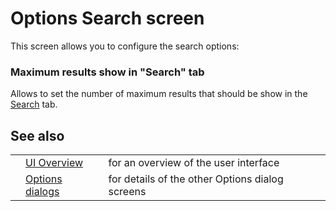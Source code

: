 # Options Search screen

This screen allows you to configure the search options:
### Maximum results show in "Search" tab
Allows to set the number of maximum results that should be show in the [Search](HelpUiTabsSearch) tab.
## See also
<table>
<tr><td></td><td><a href='HelpUiOverview'>UI Overview</a></td><td>for an overview of the user interface</td></tr>
<tr><td></td><td><a href='HelpUiDialogsOptionsOptions'>Options dialogs</a></td><td>for details of the other Options dialog screens</td></tr>
</table>